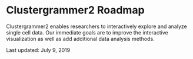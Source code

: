 # Clustergrammer2 Roadmap

Clustergrammer2 enables researchers to interactively explore and analyze single cell data. Our immediate goals are to improve the interactive visualization as well as add additional data analysis methods. 

Last updated: July 9, 2019
